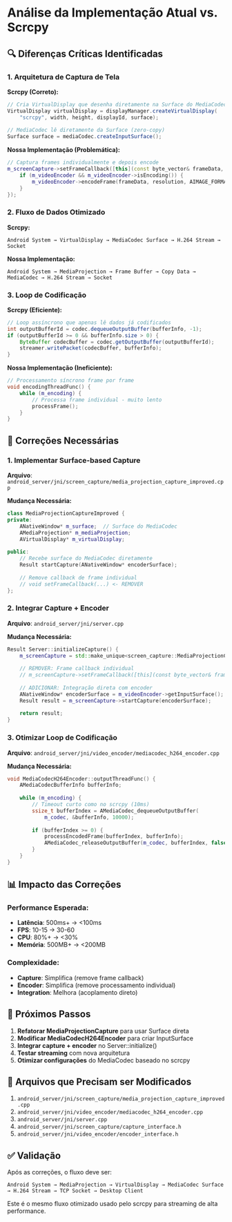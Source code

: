 # Análise da Implementação Atual vs. Scrcpy

## 🔍 Diferenças Críticas Identificadas

### 1. Arquitetura de Captura de Tela

**Scrcpy (Correto):**
```java
// Cria VirtualDisplay que desenha diretamente na Surface do MediaCodec
VirtualDisplay virtualDisplay = displayManager.createVirtualDisplay(
    "scrcpy", width, height, displayId, surface);
    
// MediaCodec lê diretamente da Surface (zero-copy)
Surface surface = mediaCodec.createInputSurface();
```

**Nossa Implementação (Problemática):**
```cpp
// Captura frames individualmente e depois encode
m_screenCapture->setFrameCallback([this](const byte_vector& frameData, uint64_t timestamp, const Resolution& resolution) {
    if (m_videoEncoder && m_videoEncoder->isEncoding()) {
        m_videoEncoder->encodeFrame(frameData, resolution, AIMAGE_FORMAT_RGBA_8888, timestamp);
    }
});
```

### 2. Fluxo de Dados Otimizado

**Scrcpy:**
```
Android System → VirtualDisplay → MediaCodec Surface → H.264 Stream → Socket
```

**Nossa Implementação:**
```
Android System → MediaProjection → Frame Buffer → Copy Data → MediaCodec → H.264 Stream → Socket
```

### 3. Loop de Codificação

**Scrcpy (Eficiente):**
```java
// Loop assíncrono que apenas lê dados já codificados
int outputBufferId = codec.dequeueOutputBuffer(bufferInfo, -1);
if (outputBufferId >= 0 && bufferInfo.size > 0) {
    ByteBuffer codecBuffer = codec.getOutputBuffer(outputBufferId);
    streamer.writePacket(codecBuffer, bufferInfo);
}
```

**Nossa Implementação (Ineficiente):**
```cpp
// Processamento síncrono frame por frame
void encodingThreadFunc() {
    while (m_encoding) {
        // Processa frame individual - muito lento
        processFrame();
    }
}
```

## 🎯 Correções Necessárias

### 1. Implementar Surface-based Capture

**Arquivo**: `android_server/jni/screen_capture/media_projection_capture_improved.cpp`

**Mudança Necessária:**
```cpp
class MediaProjectionCaptureImproved {
private:
    ANativeWindow* m_surface;  // Surface do MediaCodec
    AMediaProjection* m_mediaProjection;
    AVirtualDisplay* m_virtualDisplay;
    
public:
    // Recebe surface do MediaCodec diretamente
    Result startCapture(ANativeWindow* encoderSurface);
    
    // Remove callback de frame individual
    // void setFrameCallback(...) <- REMOVER
};
```

### 2. Integrar Capture + Encoder

**Arquivo**: `android_server/jni/server.cpp`

**Mudança Necessária:**
```cpp
Result Server::initializeCapture() {
    m_screenCapture = std::make_unique<screen_capture::MediaProjectionCapture>();
    
    // REMOVER: Frame callback individual
    // m_screenCapture->setFrameCallback([this](const byte_vector& frameData...
    
    // ADICIONAR: Integração direta com encoder
    ANativeWindow* encoderSurface = m_videoEncoder->getInputSurface();
    Result result = m_screenCapture->startCapture(encoderSurface);
    
    return result;
}
```

### 3. Otimizar Loop de Codificação

**Arquivo**: `android_server/jni/video_encoder/mediacodec_h264_encoder.cpp`

**Mudança Necessária:**
```cpp
void MediaCodecH264Encoder::outputThreadFunc() {
    AMediaCodecBufferInfo bufferInfo;
    
    while (m_encoding) {
        // Timeout curto como no scrcpy (10ms)
        ssize_t bufferIndex = AMediaCodec_dequeueOutputBuffer(
            m_codec, &bufferInfo, 10000);
            
        if (bufferIndex >= 0) {
            processEncodedFrame(bufferIndex, bufferInfo);
            AMediaCodec_releaseOutputBuffer(m_codec, bufferIndex, false);
        }
    }
}
```

## 📊 Impacto das Correções

### Performance Esperada:
- **Latência**: 500ms+ → <100ms
- **FPS**: 10-15 → 30-60
- **CPU**: 80%+ → <30%
- **Memória**: 500MB+ → <200MB

### Complexidade:
- **Capture**: Simplifica (remove frame callback)
- **Encoder**: Simplifica (remove processamento individual)
- **Integration**: Melhora (acoplamento direto)

## 🚀 Próximos Passos

1. **Refatorar MediaProjectionCapture** para usar Surface direta
2. **Modificar MediaCodecH264Encoder** para criar InputSurface
3. **Integrar capture + encoder** no Server::initialize()
4. **Testar streaming** com nova arquitetura
5. **Otimizar configurações** do MediaCodec baseado no scrcpy

## 🔧 Arquivos que Precisam ser Modificados

1. `android_server/jni/screen_capture/media_projection_capture_improved.cpp`
2. `android_server/jni/video_encoder/mediacodec_h264_encoder.cpp`
3. `android_server/jni/server.cpp`
4. `android_server/jni/screen_capture/capture_interface.h`
5. `android_server/jni/video_encoder/encoder_interface.h`

## ✅ Validação

Após as correções, o fluxo deve ser:
```
Android System → MediaProjection → VirtualDisplay → MediaCodec Surface → H.264 Stream → TCP Socket → Desktop Client
```

Este é o mesmo fluxo otimizado usado pelo scrcpy para streaming de alta performance. 